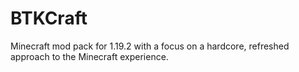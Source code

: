 # BTKCraft
Minecraft mod pack for 1.19.2 with a focus on a hardcore, refreshed approach to the Minecraft experience. 
